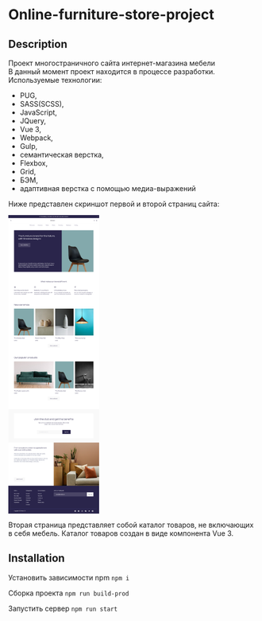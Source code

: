 <h1>Online-furniture-store-project</h1>

<h2>Description</h2> 

Проект многостраничного сайта интернет-магазина мебели  
В данный момент проект находится в процессе разработки. 
Используемые технологии: 
 - PUG, 
 - SASS(SCSS), 
 - JavaScript, 
 - JQuery, 
 - Vue 3,
 - Webpack, 
 - Gulp, 
 - семантическая верстка, 
 - Flexbox, 
 - Grid, 
 - БЭМ, 
 - адаптивная верстка с помощью медиа-выражений

Ниже представлен скриншот первой и второй страниц сайта:

<div style='display: flex; justify-content: space-between;'>
<img src='./src/img/content-image/Online-furniture-store-project.png' height='600' alt=''/>
<img src='./src/img/content-image/Online-furniture-store-project-second-page.png' height='600' alt=''/>
</div>

Вторая страница представляет собой каталог товаров, не включающих в себя мебель. Каталог товаров создан в виде компонента Vue 3. 

<h2>Installation</h2>

Установить зависимости npm
<code>npm i</code> 

Сборка проекта
<code>npm run build-prod</code>

Запустить сервер 
<code>npm run start</code>

